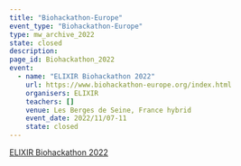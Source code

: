 ```yaml
---
title: "Biohackathon-Europe"
event_type: "Biohackathon-Europe"
type: mw_archive_2022
state: closed
description: 
page_id: Biohackathon_2022
event:
  - name: "ELIXIR Biohackathon 2022"
    url: https://www.biohackathon-europe.org/index.html
    organisers: ELIXIR
    teachers: []
    venue: Les Berges de Seine, France hybrid
    event_date: 2022/11/07-11
    state: closed
---
```


[ELIXIR Biohackathon 2022](https://www.biohackathon-europe.org/index.html)


<br>
